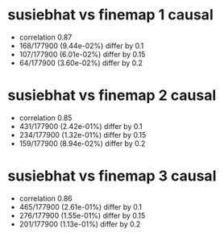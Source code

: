 # susiebhat vs finemap  1 causal

- correlation 0.87
- 168/177900 (9.44e-02%) differ by 0.1
- 107/177900 (6.01e-02%) differ by 0.15
- 64/177900 (3.60e-02%) differ by 0.2


# susiebhat vs finemap  2 causal

- correlation 0.85
- 431/177900 (2.42e-01%) differ by 0.1
- 234/177900 (1.32e-01%) differ by 0.15
- 159/177900 (8.94e-02%) differ by 0.2


# susiebhat vs finemap  3 causal

- correlation 0.86
- 465/177900 (2.61e-01%) differ by 0.1
- 276/177900 (1.55e-01%) differ by 0.15
- 201/177900 (1.13e-01%) differ by 0.2



